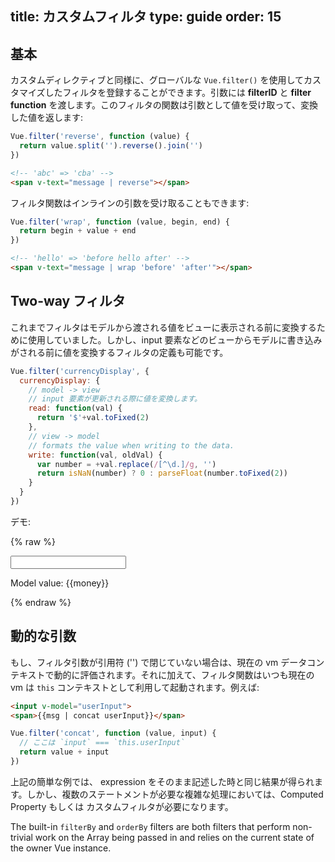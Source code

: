title: カスタムフィルタ
type: guide
order: 15
---

## 基本

カスタムディレクティブと同様に、グローバルな `Vue.filter()` を使用してカスタマイズしたフィルタを登録することができます。引数には **filterID** と **filter function** を渡します。このフィルタの関数は引数として値を受け取って、変換した値を返します:

``` js
Vue.filter('reverse', function (value) {
  return value.split('').reverse().join('')
})
```

``` html
<!-- 'abc' => 'cba' -->
<span v-text="message | reverse"></span>
```

フィルタ関数はインラインの引数を受け取ることもできます:

``` js
Vue.filter('wrap', function (value, begin, end) {
  return begin + value + end
})
```

``` html
<!-- 'hello' => 'before hello after' -->
<span v-text="message | wrap 'before' 'after'"></span>
```

## Two-way フィルタ

これまでフィルタはモデルから渡される値をビューに表示される前に変換するために使用していました。しかし、input 要素などのビューからモデルに書き込みがされる前に値を変換するフィルタの定義も可能です。

``` js
Vue.filter('currencyDisplay', {
  currencyDisplay: {
    // model -> view
    // input 要素が更新される際に値を変換します。
    read: function(val) {
      return '$'+val.toFixed(2)
    },
    // view -> model
    // formats the value when writing to the data.
    write: function(val, oldVal) {
      var number = +val.replace(/[^\d.]/g, '')
      return isNaN(number) ? 0 : parseFloat(number.toFixed(2))
    }
  }
})
```

デモ:

{% raw %}
<div id="two-way-filter-demo" class="demo">
  <input type="text" v-model="money | currencyDisplay">
  <p>Model value: {{money}}</p>
</div>
<script>
new Vue({
  el: '#two-way-filter-demo',
  data: {
    money: 123.45
  },
  filters: {
    currencyDisplay: {
      read: function(val) {
        return '$'+val.toFixed(2)
      },
      write: function(val, oldVal) {
        var number = +val.replace(/[^\d.]/g, '')
        return isNaN(number) ? 0 : parseFloat(number.toFixed(2))
      }
    }
  }
})
</script>
{% endraw %}

## 動的な引数

もし、フィルタ引数が引用符 ('') で閉じていない場合は、現在の vm データコンテキストで動的に評価されます。それに加えて、フィルタ関数はいつも現在の vm は `this` コンテキストとして利用して起動されます。例えば:

``` html
<input v-model="userInput">
<span>{{msg | concat userInput}}</span>
```

``` js
Vue.filter('concat', function (value, input) {
  // ここは `input` === `this.userInput`
  return value + input
})
```

上記の簡単な例では、 expression をそのまま記述した時と同じ結果が得られます。しかし、複数のステートメントが必要な複雑な処理においては、Computed Property もしくは カスタムフィルタが必要になります。

The built-in `filterBy` and `orderBy` filters are both filters that perform non-trivial work on the Array being passed in and relies on the current state of the owner Vue instance.
